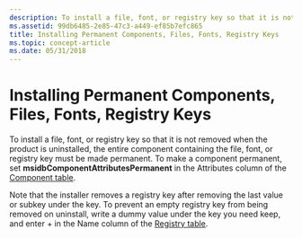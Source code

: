 ```yaml
---
description: To install a file, font, or registry key so that it is not removed when the product is uninstalled, the entire component containing the file, font, or registry key must be made permanent.
ms.assetid: 99db6485-2e85-47c3-a449-ef85b7efc865
title: Installing Permanent Components, Files, Fonts, Registry Keys
ms.topic: concept-article
ms.date: 05/31/2018
---
```


# Installing Permanent Components, Files, Fonts, Registry Keys

To install a file, font, or registry key so that it is not removed when the product is uninstalled, the entire component containing the file, font, or registry key must be made permanent. To make a component permanent, set **msidbComponentAttributesPermanent** in the Attributes column of the [Component table](component-table.md).

Note that the installer removes a registry key after removing the last value or subkey under the key. To prevent an empty registry key from being removed on uninstall, write a dummy value under the key you need keep, and enter + in the Name column of the [Registry table](registry-table.md).

 

 




